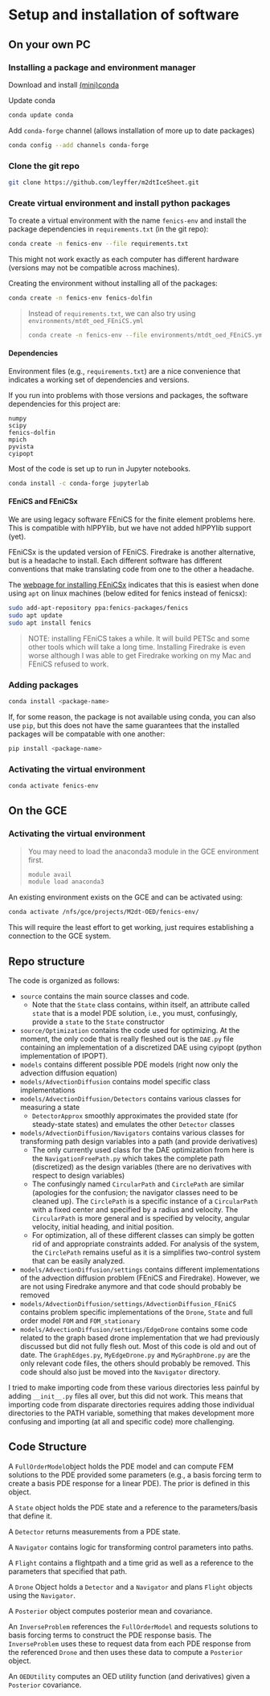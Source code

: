# Setup and installation of software

## On your own PC

### Installing a package and environment manager

Download and install [(mini)conda](https://docs.conda.io/projects/conda/en/latest/user-guide/install/linux.html)

Update conda
```bash
conda update conda
```

Add `conda-forge` channel (allows installation of more up to date packages)
```bash
conda config --add channels conda-forge
```

### Clone the git repo

```bash
git clone https://github.com/leyffer/m2dtIceSheet.git
```

### Create virtual environment and install python packages

To create a virtual environment with the name `fenics-env` and install the package dependencies in `requirements.txt` (in the git repo):
```bash
conda create -n fenics-env --file requirements.txt
```

This might not work exactly as each computer has different hardware (versions may not be compatible across machines).

Creating the environment without installing all of the packages:
```bash
conda create -n fenics-env fenics-dolfin
```

> Instead of `requirements.txt`, we can also try using `environments/mtdt_oed_FEniCS.yml`
> ```bash
> conda create -n fenics-env --file environments/mtdt_oed_FEniCS.yml
> ```

#### Dependencies

Environment files (e.g., `requirements.txt`) are a nice convenience that indicates a working set of dependencies and versions.

If you run into problems with those versions and packages, the software dependencies for this project are:
```
numpy
scipy
fenics-dolfin
mpich
pyvista
cyipopt
```

Most of the code is set up to run in Jupyter notebooks.
```bash
conda install -c conda-forge jupyterlab
```

#### FEniCS and FEniCSx

We are using legacy software FEniCS for the finite element problems here. This is compatible with hIPPYlib, but we have not added hIPPYlib support (yet).

FEniCSx is the updated version of FEniCS. Firedrake is another alternative, but is a headache to install. Each different software has different conventions that make translating code from one to the other a headache.

The [webpage for installing FEniCSx](https://fenicsproject.org/download/) indicates that this is easiest when done using `apt` on linux machines (below edited for fenics instead of fenicsx):
```bash
sudo add-apt-repository ppa:fenics-packages/fenics
sudo apt update
sudo apt install fenics
```

> NOTE: installing FEniCS takes a while. It will build PETSc and some other tools which will take a long time. Installing Firedrake is even worse although I was able to get Firedrake working on my Mac and FEniCS refused to work.

### Adding packages

```bash
conda install <package-name>
```

If, for some reason, the package is not available using conda, you can also use `pip`, but this does not have the same guarantees that the installed packages will be compatable with one another:
```bash
pip install <package-name>
```

### Activating the virtual environment

```bash
conda activate fenics-env
```

## On the GCE

### Activating the virtual environment

> You may need to load the anaconda3 module in the GCE environment first.
> ```bash
> module avail
> module load anaconda3
> ```

An existing environment exists on the GCE and can be activated using:
```bash
conda activate /nfs/gce/projects/M2dt-OED/fenics-env/
```
This will require the least effort to get working, just requires establishing a connection to the GCE system.

## Repo structure

The code is organized as follows:

- `source` contains the main source classes and code.
    - Note that the `State` class contains, within itself, an attribute called `state` that is a model PDE solution, i.e., you must, confusingly, provide a `state` to the `State` constructor
- `source/Optimization` contains the code used for optimizing. At the moment, the only code that is really fleshed out is the `DAE.py` file containing an implementation of a discretized DAE using cyipopt (python implementation of IPOPT).
- `models` contains different possible PDE models (right now only the advection diffusion equation)
- `models/AdvectionDiffusion` contains model specific class implementations
- `models/AdvectionDiffusion/Detectors` contains various classes for measuring a state
    - `DetectorApprox` smoothly approximates the provided state (for steady-state states) and emulates the other `Detector` classes
- `models/AdvectionDiffusion/Navigators` contains various classes for transforming path design variables into a path (and provide derivatives)
    - The only currently used class for the DAE optimization from here is the `NavigationFreePath.py` which takes the complete path (discretized) as the design variables (there are no derivatives with respect to design variables)
    - The confusingly named `CircularPath` and `CirclePath` are similar (apologies for the confusion; the navigator classes need to be cleaned up). The `CirclePath` is a specific instance of a `CircularPath` with a fixed center and specified by a radius and velocity. The `CircularPath` is more general and is specified by velocity, angular velocity, initial heading, and initial position.
    - For optimization, all of these different classes can simply be gotten rid of and appropriate constraints added. For analysis of the system, the `CirclePath` remains useful as it is a simplifies two-control system that can be easily analyzed.
- `models/AdvectionDiffusion/settings` contains different implementations of the advection diffusion problem (FEniCS and Firedrake). However, we are not using Firedrake anymore and that code should probably be removed
- `models/AdvectionDiffusion/settings/AdvectionDiffusion_FEniCS` contains problem specific implementations of the `Drone`, `State` and full order model `FOM` and `FOM_stationary`
- `models/AdvectionDiffusion/settings/EdgeDrone` contains some code related to the graph based drone implementation that we had previously discussed but did not fully flesh out. Most of this code is old and out of date. The `GraphEdges.py`, `MyEdgeDrone.py` and `MyGraphDrone.py` are the only relevant code files, the others should probably be removed. This code should also just be moved into the `Navigator` directory.

I tried to make importing code from these various directories less painful by adding `__init__.py` files all over, but this did not work. This means that importing code from disparate directories requires adding those individual directories to the PATH variable, something that makes development more confusing and importing (at all and specific code) more challenging.

## Code Structure

A `FullOrderModel`object holds the PDE model and can compute FEM solutions to the PDE provided some parameters (e.g., a basis forcing term to create a basis PDE response for a linear PDE). The prior is defined in this object.

A `State` object holds the PDE state and a reference to the parameters/basis that define it.

A `Detector` returns measurements from a PDE state.

A `Navigator` contains logic for transforming control parameters into paths. 

A `Flight` contains a flightpath and a time grid as well as a reference to the parameters that specified that path.

A `Drone` Object holds a `Detector` and a `Navigator` and plans `Flight` objects using the `Navigator`.

A `Posterior` object computes posterior mean and covariance.

An `InverseProblem` references the `FullOrderModel` and requests solutions to basis forcing terms to construct the PDE response basis. The `InverseProblem` uses these to request data from each PDE response from the referenced `Drone` and then uses these data to compute a `Posterior` object.

An `OEDUtility` computes an OED utility function (and derivatives) given a `Posterior` covariance.
